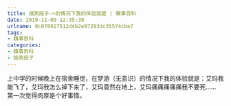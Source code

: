 ```yaml
---
title: 搞笑段子->的情况下我的体验就是 | 糗事百科
date: 2019-11-09 12:35:38
urlname: 0c078927512d4b2e97293dc35574cbe7
tags: 
- 糗事百科
categories:
- 糗事百科
- 搞笑段子
---
```

上中学的时候晚上在宿舍睡觉，在梦游（无意识）的情况下我的体验就是：艾玛我能飞了，艾玛我怎么掉下来了，艾玛竟然在地上，艾玛痛痛痛痛痛我不要死…… 第一次觉得肉厚是个好事情。


